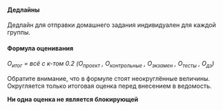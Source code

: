 #### Дедлайны

Дедлайн для отправки домашнего задания индивидуален для каждой группы.

#### Формула оценивания

<i>O<sub>итог</sub> = всё с к-том 0.2 (O<sub>проект</sub> , O<sub>контрольные</sub> , O<sub>экзамен</sub> , O<sub>тесты</sub> , O<sub>дз</sub>)</i>

Обратите внимание, что в формуле стоят неокруглённые величины.
Округляется только итоговая оценка перед внесением в ведомость.

**Ни одна оценка не является блокирующей**
